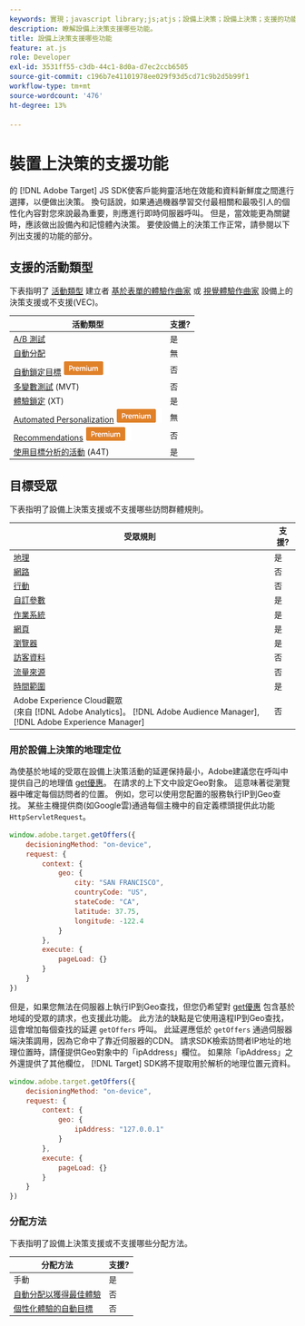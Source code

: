 ```yaml
---
keywords: 實現；javascript library;js;atjs；設備上決策；設備上決策；支援的功能
description: 瞭解設備上決策支援哪些功能。
title: 設備上決策支援哪些功能
feature: at.js
role: Developer
exl-id: 3531ff55-c3db-44c1-8d0a-d7ec2ccb6505
source-git-commit: c196b7e41101978ee029f93d5cd71c9b2d5b99f1
workflow-type: tm+mt
source-wordcount: '476'
ht-degree: 13%

---
```


# 裝置上決策的支援功能

的 [!DNL Adobe Target] JS SDK使客戶能夠靈活地在效能和資料新鮮度之間進行選擇，以便做出決策。 換句話說，如果通過機器學習交付最相關和最吸引人的個性化內容對您來說最為重要，則應進行即時伺服器呼叫。 但是，當效能更為關鍵時，應該做出設備內和記憶體內決策。 要使設備上的決策工作正常，請參閱以下列出支援的功能的部分。

## 支援的活動類型

下表指明了 [活動類型](/help/main/c-activities/target-activities-guide.md) 建立者 [基於表單的體驗作曲家](/help/main/c-experiences/form-experience-composer.md) 或 [視覺體驗作曲家](/help/main/c-experiences/c-visual-experience-composer/visual-experience-composer.md) 設備上的決策支援或不支援(VEC)。

| 活動類型 | 支援? |
| --- | --- |
| [A/B 測試](/help/main/c-activities/t-test-ab/test-ab.md) | 是 |
| [自動分配](/help/main/c-activities/automated-traffic-allocation/automated-traffic-allocation.md) | 無 |
| [自動鎖定目標](/help/main/c-activities/auto-target/auto-target-to-optimize.md) ![Premium](/help/main/assets/premium.png) | 否 |
| [多變數測試](/help/main/c-activities/c-multivariate-testing/multivariate-testing.md) (MVT) | 否 |
| [體驗鎖定](/help/main/c-activities/t-experience-target/experience-target.md) (XT) | 是 |
| [Automated Personalization](/help/main/c-activities/t-automated-personalization/automated-personalization.md) ![高級](/help/main/assets/premium.png) | 無 |
| [Recommendations](/help/main/c-recommendations/recommendations.md) ![高級](/help/main/assets/premium.png) | 否 |
| [使用目標分析的活動](/help/main/c-integrating-target-with-mac/a4t/a4t.md) (A4T) | 是 |

## 目標受眾

下表指明了設備上決策支援或不支援哪些訪問群體規則。

| 受眾規則 | 支援? |
| --- | --- |
| [地理](/help/main/c-target/c-audiences/c-target-rules/geo.md) | 是 |
| [網路](/help/main/c-target/c-audiences/c-target-rules/network.md) | 否 |
| [行動](/help/main/c-target/c-audiences/c-target-rules/mobile.md) | 否 |
| [自訂參數](/help/main/c-target/c-audiences/c-target-rules/custom-parameters.md) | 是 |
| [作業系統 ](/help/main/c-target/c-audiences/c-target-rules/operating-system.md) | 是 |
| [網頁](/help/main/c-target/c-audiences/c-target-rules/site-pages.md) | 是 |
| [瀏覽器](/help/main/c-target/c-audiences/c-target-rules/browser.md) | 是 |
| [訪客資料](/help/main/c-target/c-audiences/c-target-rules/visitor-profile.md) | 否 |
| [流量來源](/help/main/c-target/c-audiences/c-target-rules/traffic-sources.md) | 否 |
| [時間範圍](/help/main/c-target/c-audiences/c-target-rules/time-frame.md) | 是 |
| Adobe Experience Cloud觀眾<br>(來自 [!DNL Adobe Analytics]。 [!DNL Adobe Audience Manager], [!DNL Adobe Experience Manager] | 否 |

### 用於設備上決策的地理定位

為使基於地域的受眾在設備上決策活動的延遲保持最小，Adobe建議您在呼叫中提供自己的地理值 [get優惠](https://developer.adobe.com/target/implement/client-side/atjs/atjs-functions/adobe-target-getoffers-atjs-2/)。 在請求的上下文中設定Geo對象。 這意味著從瀏覽器中確定每個訪問者的位置。 例如，您可以使用您配置的服務執行IP到Geo查找。 某些主機提供商(如Google雲)通過每個主機中的自定義標頭提供此功能 `HttpServletRequest`。

```javascript
window.adobe.target.getOffers({ 
	decisioningMethod: "on-device", 
	request: { 
		context: { 
			geo: { 
				city: "SAN FRANCISCO", 
				countryCode: "US", 
				stateCode: "CA", 
				latitude: 37.75, 
				longitude: -122.4 
			} 
		}, 
		execute: { 
			pageLoad: {} 
		} 
	} 
})
```

但是，如果您無法在伺服器上執行IP到Geo查找，但您仍希望對 [get優惠](https://developer.adobe.com/target/implement/client-side/atjs/atjs-functions/adobe-target-getoffers-atjs-2/) 包含基於地域的受眾的請求，也支援此功能。 此方法的缺點是它使用遠程IP到Geo查找，這會增加每個查找的延遲 `getOffers` 呼叫。 此延遲應低於 `getOffers` 通過伺服器端決策調用，因為它命中了靠近伺服器的CDN。 請求SDK檢索訪問者IP地址的地理位置時，請僅提供Geo對象中的「ipAddress」欄位。 如果除「ipAddress」之外還提供了其他欄位， [!DNL Target] SDK將不提取用於解析的地理位置元資料。

```javascript
window.adobe.target.getOffers({ 
	decisioningMethod: "on-device", 
	request: { 
		context: { 
			geo: { 
				ipAddress: "127.0.0.1" 
			} 
		}, 
		execute: { 
			pageLoad: {} 
		} 
	} 
})
```

### 分配方法

下表指明了設備上決策支援或不支援哪些分配方法。

| 分配方法 | 支援? |
| --- | --- |
| 手動 | 是 |
| [自動分配以獲得最佳體驗](/help/main/c-activities/automated-traffic-allocation/automated-traffic-allocation.md) | 否 |
| [個性化體驗的自動目標](/help/main/c-activities/auto-target/auto-target-to-optimize.md) | 否 |
